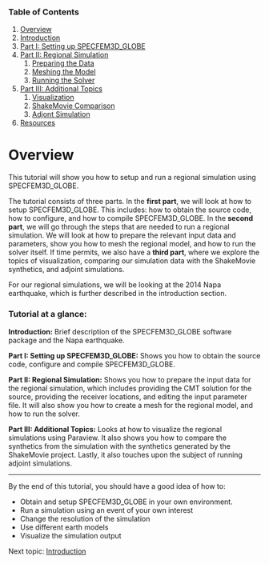 
### Table of Contents
1. [Overview](/index.md)
2. [Introduction](/intro_specfem.md)
3. [Part I: Setting up SPECFEM3D_GLOBE](/getting_started.md)
4. [Part II: Regional Simulation](/prep_data.md)
    1. [Preparing the Data](/prep_data.md)
    2. [Meshing the Model](/mesh.md)
    3. [Running the Solver](/solve.md)
5. [Part III: Additional Topics](/partIII.md)
    1. [Visualization](/visualization.md)
    2. [ShakeMovie Comparison](/shakeMovie.md)
    3. [Adjont Simulation](/adjont_sim.md)
6. [Resources](resources.md)


# Overview

This tutorial will show you how to setup and run a regional simulation using
SPECFEM3D_GLOBE.

The tutorial consists of three parts. In the **first part**, we will look at how to
setup SPECFEM3D_GLOBE. This includes: how to obtain the source code, how to
configure, and how to compile SPECFEM3D_GLOBE. In the **second part**, we will go
through the steps that are needed to run a regional simulation. We will look at
how to prepare the relevant input data and parameters, show you how to mesh the
regional model, and how to run the solver itself. If time permits, we also have
a **third part**, where we explore the topics of visualization, comparing our
simulation data with the ShakeMovie synthetics, and adjoint simulations.

For our regional simulations, we will be looking at the 2014 Napa earthquake,
which is further described in the introduction section.


### Tutorial at a glance:

**Introduction:** Brief description of the SPECFEM3D_GLOBE software package and the Napa
earthquake.

**Part I: Setting up SPECFEM3D_GLOBE:** Shows you how to obtain the source
code, configure and compile SPECFEM3D_GLOBE.

**Part II: Regional Simulation:** Shows you how to prepare the input data for
the regional simulation, which includes providing the CMT solution for the
source, providing the receiver locations, and editing the input parameter file.
It will also show you how to create a mesh for the regional model, and how to
run the solver.

**Part III: Additional Topics:** Looks at how to visualize the regional
simulations using Paraview. It also shows you how to compare the synthetics
from the simulation with the synthetics generated by the ShakeMovie project.
Lastly, it also touches upon the subject of running adjoint simulations.

---

By the end of this tutorial, you should have a good idea of how to:
* Obtain and setup SPECFEM3D_GLOBE in your own environment.
* Run a simulation using an event of your own interest
* Change the resolution of the simulation
* Use different earth models
* Visualize the simulation output


Next topic: [Introduction](/intro_specfem.md)
